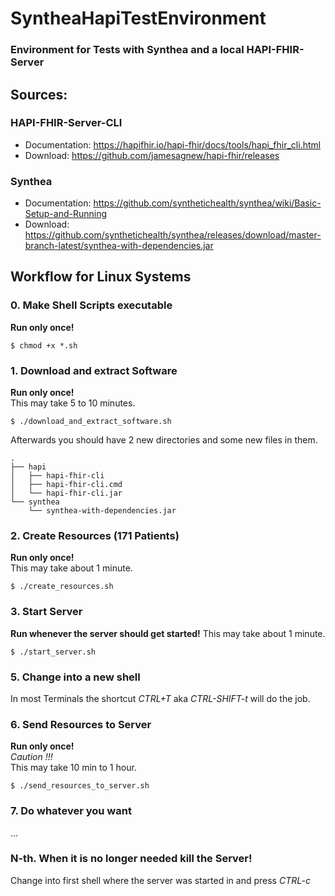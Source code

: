 # SyntheaHapiTestEnvironment
### Environment for Tests with Synthea and a local HAPI-FHIR-Server

## Sources:

### HAPI-FHIR-Server-CLI
  - Documentation: https://hapifhir.io/hapi-fhir/docs/tools/hapi_fhir_cli.html  
  - Download: https://github.com/jamesagnew/hapi-fhir/releases

### Synthea
  - Documentation: https://github.com/synthetichealth/synthea/wiki/Basic-Setup-and-Running  
  - Download: https://github.com/synthetichealth/synthea/releases/download/master-branch-latest/synthea-with-dependencies.jar


## Workflow for Linux Systems

### 0. Make Shell Scripts executable 
**Run only once!**
```
$ chmod +x *.sh
```

### 1. Download and extract Software
**Run only once!**  
This may take 5 to 10 minutes.
```
$ ./download_and_extract_software.sh
```
Afterwards you should have 2 new directories and some new files in them.    
```
.
├── hapi
│   ├── hapi-fhir-cli
│   ├── hapi-fhir-cli.cmd
│   └── hapi-fhir-cli.jar
└── synthea
    └── synthea-with-dependencies.jar
```

### 2. Create Resources (171 Patients)
**Run only once!**  
This may take about 1 minute.  
```
$ ./create_resources.sh
```

### 3. Start Server
**Run whenever the server should get started!**
This may take about 1 minute.  
```
$ ./start_server.sh
```

### 5. Change into a new shell
In most Terminals the shortcut *CTRL+T* aka *CTRL-SHIFT-t* will do the job.

### 6. Send Resources to Server
**Run only once!**  
*Caution !!!*     
This may take 10 min to 1 hour.  
```
$ ./send_resources_to_server.sh
```

### 7. Do whatever you want
  
...  

### N-th. When it is no longer needed kill the Server!
Change into first shell where the server was started in and press *CTRL-c*
